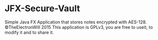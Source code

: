 # JFX-Secure-Vault
Simple Java FX Application that stores notes encrypted with AES-128.
©TheElectronWill 2015
This application is GPLv3, you are free to useit, to modify it and to share it.
